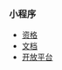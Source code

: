 ### 小程序
+ [资格](https://mp.weixin.qq.com/cgi-bin/wx)
+ [文档](https://developers.weixin.qq.com/miniprogram/dev/)
+ [开放平台](https://open.weixin.qq.com/cgi-bin/showdocument?action=dir_list&t=resource/res_list&verify=1&id=open1419317332&token=&lang=zh_CN)
